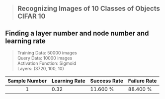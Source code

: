> ## Recognizing Images of 10 Classes of Objects CIFAR 10


## Finding a layer number and node number and learning rate
>Training Data: 50000 images<br>
Query Data: 10000 images<br>
Activation Function: Sigmoid<br>
Layers: (3720, 100, 10)<br>

Sample Number | Learning Rate | Success Rate | Failure Rate
:--------------:|---------------|--------------|--------------
1 | 0.32 | 11.600 % | 88.400 %
